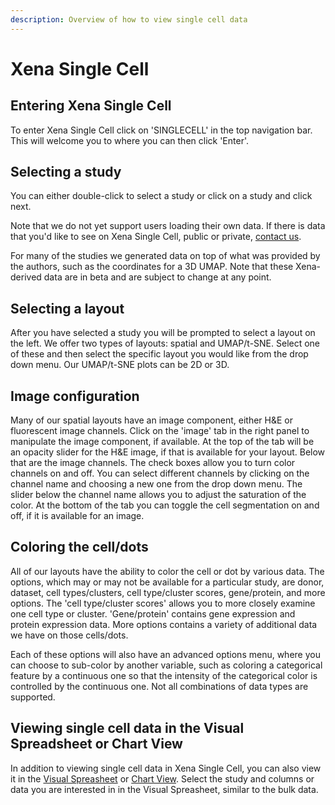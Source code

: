 ```yaml
---
description: Overview of how to view single cell data
---
```


# Xena Single Cell

## Entering Xena Single Cell

To enter Xena Single Cell click on 'SINGLECELL' in the top navigation bar. This will welcome you to where you can then click 'Enter'.

## Selecting a study

You can either double-click to select a study or click on a study and click next.

Note that we do not yet support users loading their own data. If there is data that you'd like to see on Xena Single Cell, public or private, [contact us](../contact-us.md).

For many of the studies we generated data on top of what was provided by the authors, such as the coordinates for a 3D UMAP. Note that these Xena-derived data are in beta and are subject to change at any point.

## Selecting a layout

After you have selected a study you will be prompted to select a layout on the left. We offer two types of layouts: spatial and UMAP/t-SNE. Select one of these and then select the specific layout you would like from the drop down menu. Our UMAP/t-SNE plots can be 2D or 3D.

## Image configuration

Many of our spatial layouts have an image component, either H\&E or fluorescent image channels. Click on the 'image' tab in the right panel to manipulate the image component, if available. At the top of the tab will be an opacity slider for the H\&E image, if that is available for your layout. Below that are the image channels. The check boxes allow you to turn color channels on and off. You can select different channels by clicking on the channel name and choosing a new one from the drop down menu. The slider below the channel name allows you to adjust the saturation of the color. At the bottom of the tab you can toggle the cell segmentation on and off, if it is available for an image.

## Coloring the cell/dots

All of our layouts have the ability to color the cell or dot by various data. The options, which may or may not be available for a particular study, are donor, dataset, cell types/clusters, cell type/cluster scores, gene/protein, and more options. The 'cell type/cluster scores' allows you to more closely examine one cell type or cluster. 'Gene/protein' contains gene expression and protein expression data. More options contains a variety of additional data we have on those cells/dots.

Each of these options will also have an advanced options menu, where you can choose to sub-color by another variable, such as coloring a categorical feature by a continuous one so that the intensity of the categorical color is controlled by the continuous one. Not all combinations of data types are supported.

## Viewing single cell data in the Visual Spreadsheet or Chart View

In addition to viewing single cell data in Xena Single Cell, you can also view it in the [Visual Spreasheet](visual-spreadsheet/) or [Chart View](chart-view.md). Select the study and columns or data you are interested in in the Visual Spreasheet, similar to the bulk data.&#x20;
